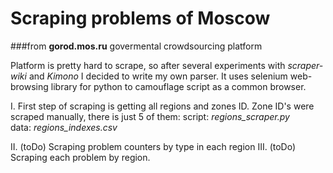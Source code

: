 Scraping problems of Moscow
=====================
###from **gorod.mos.ru** govermental crowdsourcing platform

Platform is pretty hard to scrape, so after several experiments with *scraper-wiki* and *Kimono* I decided to write my own parser. It uses selenium web-browsing library for python to camouflage script as a common browser.

I. First step of scraping is getting all regions and zones ID. Zone ID's were scraped manually, there is just 5 of them:
script: *regions_scraper.py*  
data: *regions_indexes.csv*

II. (toDo) Scraping problem counters by type in each region
III. (toDo) Scraping each problem by region.



